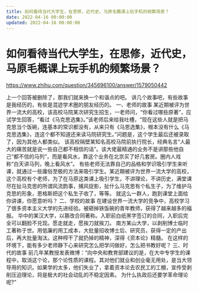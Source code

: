 ```yaml
---
title: 如何看待当代大学生，在思修，近代史，马原毛概课上玩手机的频繁场景？
date: 2022-04-16 00:00:00
updated: 2022-04-16 00:00:00
---
```



# 如何看待当代大学生，在思修，近代史，马原毛概课上玩手机的频繁场景？

https://www.zhihu.com/question/345696100/answer/1579050442

上一个回答被删除了，那我们就来换一个和谐点的吧。
讲几个故事吧，有些故事是我经历的，有些是混迹学术圈的朋友经历的。
一、老师的故事
某近期被评为世界一流大的高校，该高校马院某次研究生招生，一老师问，“你看过哪些原著”，应试学生回答，“看过《马克思选集》。”该老师后来给我吐槽，“现在这些人就是把马克思当个饭碗，连基本的常识都没有，从来只有《马恩选集》，根本没有什么《马克思选集》，连这个都不知道还来读马院研究生。”问题是，这个学生最后还被录取了，因为其他人都类似。
该高校隔壁某知名高校马院前执行院长，经典名言“人最大的痛苦就是说一些自己都不相信的话”。该大佬最精通的业务不是讲那些他自己“都不信的马列”，而是看风水，靠这个业务在北京买了好几套房。圈内人戏称“白天讲马列，晚上看风水”。
有些老师无法靠自己的品格和学识吸引学生来听课，就通过一些庸俗至极的方法来吸引学生。某近期被评为世界一流大学的高校，这个高校有个老师，为了在马原这类课上吸引学生，不讲理论，不讲历史，满堂课尽在扯马克思的所谓风流韵事，捕风捉影，扯什么马克思有个私生子，为了维护马克思的形象，恩格斯把这个私生子收了，等等。
就这么一群人，跑到课堂上面给你讲课，你愿意听吗？
二、学校的故事
在建设世界一流大学的竞争中，高校学习了很多资本主义大学的先进经验。被砸掉铁饭碗的青年教师，获得了越来越多的福报。
华中的某汉大学，以篡改合同著称。入职前白纸黑字签订的合同，入职后完全可以翻脸不兑现。愿走就走，愿挨刀就挨刀。
南方某山大学，以剥削博士临时工著称于世。用低廉的用工成本，大批量招收博士后、研究员，获得一定的产出后，再大批量淘汰。这种榨干了就扔掉的精神，深得《资本论》精髓。
在这样的环境下，能有多少老师静下心来研究怎么把学问做好，怎么把书教好呢？
三、时代的故事
前几年某教授发表微博：“向中央和教育部建议的是，在大中专学生的课程中，取消这个论，那个论性质的课程。其对他们就业和创业毫无用处，是当大领导用的知识。如果学的太多，他们失业了，拿着资本论去农民工的工棚，宣传受剥削压迫理论，将是极大的社会动乱的不稳定因素。 为什么执政后还要学革命理论呢?”
